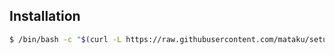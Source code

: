 ## Installation

```bash
$ /bin/bash -c "$(curl -L https://raw.githubusercontent.com/mataku/setup/develop/init.sh)"
```
